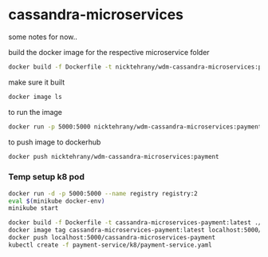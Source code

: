 # cassandra-microservices

some notes for now..

build the docker image for the respective microservice folder

```bash
docker build -f Dockerfile -t nicktehrany/wdm-cassandra-microservices:payment ./payment-service
```

make sure it built

```bash
docker image ls
```

to run the image

```bash
docker run -p 5000:5000 nicktehrany/wdm-cassandra-microservices:payment
```

to push image to dockerhub

```bash
docker push nicktehrany/wdm-cassandra-microservices:payment
```

### Temp setup k8 pod

```bash
docker run -d -p 5000:5000 --name registry registry:2
eval $(minikube docker-env)
minikube start

docker build -f Dockerfile -t cassandra-microservices-payment:latest ./payment-service
docker image tag cassandra-microservices-payment:latest localhost:5000/cassandra-microservices-payment:latest
docker push localhost:5000/cassandra-microservices-payment
kubectl create -f payment-service/k8/payment-service.yaml
```